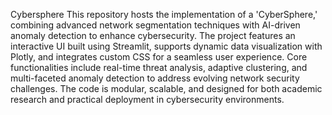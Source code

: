 Cybersphere
This repository hosts the implementation of a 'CyberSphere,' combining advanced network segmentation techniques with AI-driven anomaly detection to enhance cybersecurity. The project features an interactive UI built using Streamlit, supports dynamic data visualization with Plotly, and integrates custom CSS for a seamless user experience. Core functionalities include real-time threat analysis, adaptive clustering, and multi-faceted anomaly detection to address evolving network security challenges. The code is modular, scalable, and designed for both academic research and practical deployment in cybersecurity environments.

